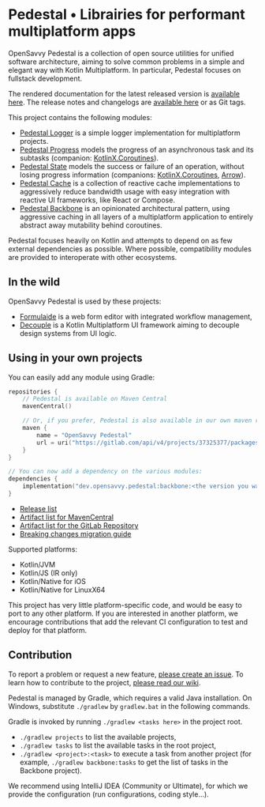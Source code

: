 # Pedestal • Librairies for performant multiplatform apps

OpenSavvy Pedestal is a collection of open source utilities for unified software architecture, aiming to solve common problems in a simple and elegant way with Kotlin Multiplatform.
In particular, Pedestal focuses on fullstack development.

The rendered documentation for the latest released version is [available here](https://opensavvy.gitlab.io/pedestal/documentation/).
The release notes and changelogs are [available here](https://gitlab.com/opensavvy/pedestal/-/releases) or as Git tags.

This project contains the following modules:

- [Pedestal Logger](https://opensavvy.gitlab.io/pedestal/documentation/logger/index.html) is a simple logger implementation for multiplatform projects.
- [Pedestal Progress](https://opensavvy.gitlab.io/pedestal/documentation/progress/index.html) models the progress of an asynchronous task and its subtasks (companion: [KotlinX.Coroutines](https://opensavvy.gitlab.io/pedestal/documentation/progress-coroutines/index.html)).
- [Pedestal State](https://opensavvy.gitlab.io/pedestal/documentation/state/index.html) models the success or failure of an operation, without losing progress information (companions: [KotlinX.Coroutines](https://opensavvy.gitlab.io/pedestal/documentation/state-coroutines/index.html), [Arrow](https://opensavvy.gitlab.io/pedestal/documentation/state-arrow/index.html)).
- [Pedestal Cache](https://opensavvy.gitlab.io/pedestal/documentation/cache/index.html) is a collection of reactive cache implementations to aggressively reduce bandwidth usage with easy integration with reactive UI frameworks, like React or Compose.
- [Pedestal Backbone](https://opensavvy.gitlab.io/pedestal/documentation/backbone/index.html) is an opinionated architectural pattern, using aggressive caching in all layers of a multiplatform application to entirely abstract away mutability behind coroutines.

Pedestal focuses heavily on Kotlin and attempts to depend on as few external dependencies as possible.
Where possible, compatibility modules are provided to interoperate with other ecosystems.

## In the wild

OpenSavvy Pedestal is used by these projects:

- [Formulaide](https://gitlab.com/opensavvy/formulaide) is a web form editor with integrated workflow management,
- [Decouple](https://gitlab.com/opensavvy/decouple) is a Kotlin Multiplatform UI framework aiming to decouple design systems from UI logic.

## Using in your own projects

You can easily add any module using Gradle:

```kotlin
repositories {
    // Pedestal is available on Maven Central
    mavenCentral()

    // Or, if you prefer, Pedestal is also available in our own maven repository
    maven {
        name = "OpenSavvy Pedestal"
        url = uri("https://gitlab.com/api/v4/projects/37325377/packages/maven")
    }
}

// You can now add a dependency on the various modules:
dependencies {
    implementation("dev.opensavvy.pedestal:backbone:<the version you want>")
}
```

- [Release list](https://gitlab.com/opensavvy/pedestal/-/releases)
- [Artifact list for MavenCentral](https://search.maven.org/search?q=g:dev.opensavvy.pedestal)
- [Artifact list for the GitLab Repository](https://gitlab.com/opensavvy/pedestal/-/packages)
- [Breaking changes migration guide](docs/MIGRATION_GUIDE.md)

Supported platforms:

- Kotlin/JVM
- Kotlin/JS (IR only)
- Kotlin/Native for iOS
- Kotlin/Native for LinuxX64

This project has very little platform-specific code, and would be easy to port to any other platform.
If you are interested in another platform, we encourage contributions that add the relevant CI configuration to test and deploy for that platform.

## Contribution

To report a problem or request a new feature, [please create an issue](https://gitlab.com/opensavvy/pedestal/-/issues/new).
To learn how to contribute to the project, [please read our wiki](https://gitlab.com/opensavvy/wiki/-/blob/main/README.md).

Pedestal is managed by Gradle, which requires a valid Java installation.
On Windows, substitute `./gradlew` by `gradlew.bat` in the following commands.

Gradle is invoked by running `./gradlew <tasks here>` in the project root.

- `./gradlew projects` to list the available projects,
- `./gradlew tasks` to list the available tasks in the root project,
- `./gradlew <project>:<task>` to execute a task from another project (for example, `./gradlew backbone:tasks` to get
  the list of tasks in the Backbone project).

We recommend using IntelliJ IDEA (Community or Ultimate), for which we provide the configuration (run configurations, coding style…).
